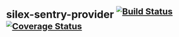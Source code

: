 # silex-sentry-provider <sup>[![Build Status](https://travis-ci.org/moriony/silex-sentry-provider.png?branch=master)](https://travis-ci.org/moriony/silex-sentry-provider) [![Coverage Status](https://coveralls.io/repos/moriony/silex-sentry-provider/badge.png)](https://coveralls.io/r/moriony/silex-sentry-provider)</sup>
